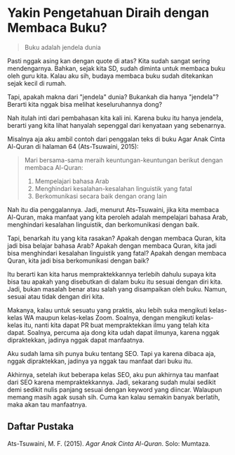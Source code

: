 # Yakin Pengetahuan Diraih dengan Membaca Buku?

> Buku adalah jendela dunia

Pasti nggak asing kan dengan quote di atas? Kita sudah sangat sering mendengarnya. Bahkan, sejak kita SD, sudah diminta untuk membaca buku oleh guru kita. Kalau aku sih, budaya membaca buku sudah ditekankan sejak kecil di rumah.

Tapi, apakah makna dari "jendela" dunia? Bukankah dia hanya "jendela"? Berarti kita nggak bisa melihat keseluruhannya dong?

Nah itulah inti dari pembahasan kita kali ini. Karena buku itu hanya jendela, berarti yang kita lihat hanyalah sepenggal dari kenyataan yang sebenarnya.

Misalnya aja aku ambil contoh dari penggalan teks di buku Agar Anak <router-link to='/post/ibadah'>Cinta Al-Quran</router-link> di halaman 64 (Ats-Tsuwaini, 2015):

> Mari bersama-sama meraih keuntungan-keuntungan berikut dengan membaca Al-Quran:
>
> 1. Mempelajari bahasa Arab
> 2. Menghindari kesalahan-kesalahan linguistik yang fatal
> 3. Berkomunikasi secara baik dengan orang lain

Nah itu dia penggalannya. Jadi, menurut Ats-Tsuwaini, jika kita membaca Al-Quran, maka manfaat yang kita peroleh adalah mempelajari bahasa Arab, menghindari kesalahan linguistik, dan <router-link to='/post/nulis'>berkomunikasi</router-link> dengan baik. 

Tapi, benarkah itu yang kita rasakan? Apakah dengan membaca Quran, kita jadi bisa belajar bahasa Arab? Apakah dengan membaca Quran, kita jadi bisa menghindari kesalahan linguistik yang fatal? Apakah dengan membaca Quran, kita jadi bisa berkomunikasi dengan baik?

Itu berarti kan kita harus mempraktekkannya terlebih dahulu supaya kita bisa tau apakah yang disebutkan di dalam buku itu sesuai dengan diri kita. Jadi, bukan masalah benar atau salah yang disampaikan oleh buku. Namun, sesuai atau tidak dengan diri kita.

Makanya, kalau untuk sesuatu yang praktis, aku lebih suka mengikuti kelas-kelas WA maupun kelas-kelas Zoom. Soalnya, dengan mengikuti kelas-kelas itu, nanti kita dapat PR buat mempraktekkan ilmu yang telah kita dapat. Soalnya, percuma aja dong kita udah dapat ilmunya, karena nggak dipraktekkan, jadinya nggak dapat manfaatnya.

Aku sudah lama sih punya buku tentang SEO. Tapi ya karena dibaca aja, nggak dipraktekkan, jadinya ya nggak tau manfaat dari buku itu. 

Akhirnya, setelah ikut beberapa kelas SEO, aku pun akhirnya tau manfaat dari SEO karena mempraktekkannya. Jadi, sekarang sudah mulai sedikit demi sedikit nulis panjang sesuai dengan keyword yang diincar. Walaupun memang masih agak susah sih. Cuma kan kalau semakin banyak berlatih, maka akan tau manfaatnya.

## Daftar Pustaka

Ats-Tsuwaini, M. F. (2015). _Agar Anak Cinta Al-Quran_. Solo: Mumtaza.